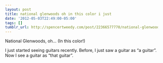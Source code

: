 ```yaml
---
layout: post
title: national glenwoods oh in this color i just
date: '2012-05-03T22:49:00-05:00'
tags: []
tumblr_url: http://spencertweedy.com/post/22366577770/national-glenwoods-oh-in-this-color-i-just
---
```

National Glenwoods, oh… (In this color!)

I just started seeing guitars recently. Before, I just saw a guitar as “a guitar”. Now I see a guitar as “that guitar”.
